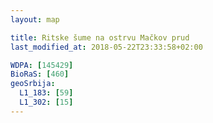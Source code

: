 ```yaml
---
layout: map

title: Ritske šume na ostrvu Mačkov prud
last_modified_at: 2018-05-22T23:33:58+02:00

WDPA: [145429]
BioRaS: [460]
geoSrbija:
  L1_183: [59]
  L1_302: [15]
---
```

